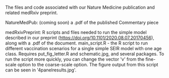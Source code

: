 The files and code associated with our Nature Medicine publication and related medRxiv preprint.

NatureMedPub: (coming soon)
a .pdf of the published Commentary piece

medRxivPreprint:
R scripts and files needed to run the simple model described in our preprint (https://doi.org/10.1101/2020.08.07.20170456), along with a .pdf of the document.
main_script.R - the R script to run different vaccination scenarios for a single simple SEIR model with one age class. Requires put_fig_letter.R and schematic.jpg, and several packages. To run the script more quickly, you can change the vector 'v' from the fine-scale option to the coarse-scale option. The figure output from this script can be seen in '4panelresults.jpg'.
